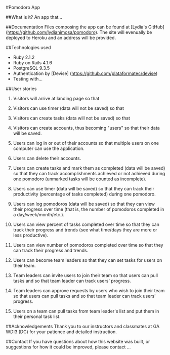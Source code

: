 #Pomodoro App

##What is it?
An app that...

##Documentation
Files composing the app can be found at [Lydia's GitHub] (https://github.com/lydianimosa/pomodoro). The site will evenually be deployed to Heroku and an address will be provided.

##Technologies used
* Ruby 2.1.2
* Ruby on Rails 4.1.6
* PostgreSQL 9.3.5
* Authentication by [Devise] (https://github.com/plataformatec/devise)
* Testing with...

##User stories

1) Visitors will arrive at landing page so that

2) Visitors can use timer (data will not be saved) so that

3) Visitors can create tasks (data will not be saved) so that

4) Visitors can create accounts, thus becoming "users" so that their data will be saved.

5) Users can log in or out of their accounts so that multiple users on one computer can use the application.

6) Users can delete their accounts.

7) Users can create tasks and mark them as completed (data will be saved) so that they can track accomplishments achieved or not achieved during one pomodoro (unmarked tasks will be counted as incomplete).

8) Users can use timer (data will be saved) so that they can track their productivity (percentage of tasks completed) during one pomodoro.

9) Users can log pomodoros (data will be saved) so that they can view their progress over time (that is, the number of pomodoros completed in a day/week/month/etc.).

10) Users can view percent of tasks completed over time so that they can track their progress and trends (see what time/days they are more or less productive).

11) Users can view number of pomodoros completed over time so that they can track their progress and trends.

12) Users can become team leaders so that they can set tasks for users on their team.

13) Team leaders can invite users to join their team so that users can pull tasks and so that team leader can track users' progress.

14) Team leaders can approve requests by users who wish to join their team so that users can pull tasks and so that team leader can track users' progress.

15) Users on a team can pull tasks from team leader's list and put them in their personal task list.


##Acknowledgements
Thank you to our instructors and classmates at GA WDI3 (DC) for your patience and detailed instruction.

##Contact
If you have questions about how this website was built, or suggestions for how it could be improved, please contact ...

